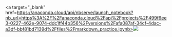<a target="_blank" href=https://anaconda.cloud/api/nbserve/launch_notebook?nb_url=https%3A%2F%2Fanaconda.cloud%2Fapi%2Fprojects%2F499f6ee3-0227-462e-9074-ddc1ff44b356%2Fversions%2Fafa087af-34cf-4dac-a3df-bbf81bd7139d%2Ffiles%2Fmarkdown_practice.ipynb><img src="https://static.anaconda.cloud/content/a22d04e8445b700f28937ab3231b8cded505d0395c63b7a269696722196d5415"/></a>
